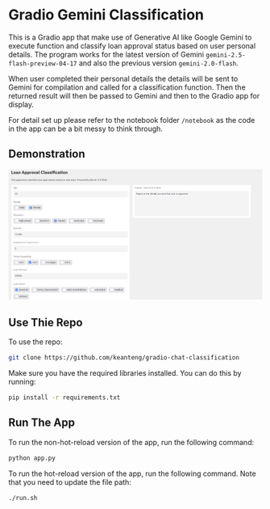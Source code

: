 ﻿# Gradio Gemini Classification

This is a Gradio app that make use of Generative AI like Google Gemini to execute function and classify loan approval status based on user personal details. The program works for the latest version of Gemini `gemini-2.5-flash-preview-04-17` and also the previous version `gemini-2.0-flash`. 

When user completed their personal details the details will be sent to Gemini for compilation and called for a classification function. Then the returned result will then be passed to Gemini and then to the Gradio app for display.

For detail set up please refer to the notebook folder `/notebook` as the code in the app can be a bit messy to think through.

## Demonstration

![alt text](image.png)

## Use Thie Repo

To use the repo:
```bash
git clone https://github.com/keanteng/gradio-chat-classification
```

Make sure you have the required libraries installed. You can do this by running:
```bash
pip install -r requirements.txt
```

## Run The App

To run the non-hot-reload version of the app, run the following command:
```bash
python app.py
```

To run the hot-reload version of the app, run the following command. Note that you need to update the file path:
```bash
./run.sh
``` 
